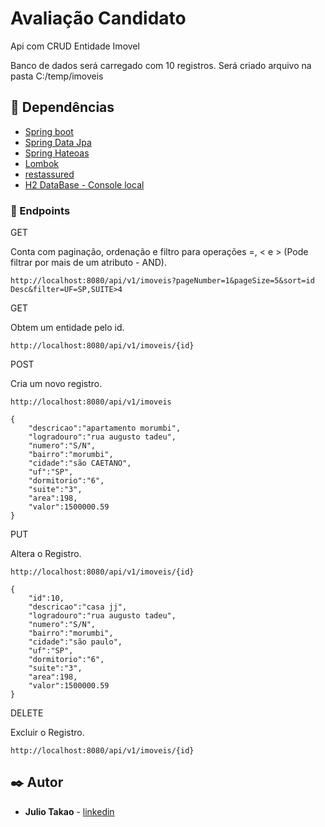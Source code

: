 # Avaliação Candidato

Api com CRUD Entidade Imovel

Banco de dados será carregado com 10 registros. Será criado arquivo na pasta C:/temp/imoveis

## 🚀 Dependências

* [Spring boot](https://spring.io/projects/spring-boot)
* [Spring Data Jpa](https://spring.io/projects/spring-data-jpa)
* [Spring Hateoas](https://spring.io/projects/spring-hateoas)
* [Lombok](https://projectlombok.org/)
* [restassured](https://rest-assured.io/)
* [H2 DataBase - Console local](http://localhost:8080/h2)


### 🔧 Endpoints

GET

Conta com paginação, ordenação e filtro para operações =, < e > (Pode filtrar por mais de um atributo - AND).

```
http://localhost:8080/api/v1/imoveis?pageNumber=1&pageSize=5&sort=id Desc&filter=UF=SP,SUITE>4
```

GET

Obtem um entidade pelo id.

```
http://localhost:8080/api/v1/imoveis/{id}
```

POST

Cria um novo registro.

```
http://localhost:8080/api/v1/imoveis

{
	"descricao":"apartamento morumbi",
	"logradouro":"rua augusto tadeu",
	"numero":"S/N",
	"bairro":"morumbi",
	"cidade":"são CAETANO",
	"uf":"SP",
	"dormitorio":"6",
	"suite":"3",
	"area":198,
	"valor":1500000.59
}
```

PUT

Altera o Registro.

```
http://localhost:8080/api/v1/imoveis/{id}

{
	"id":10,
	"descricao":"casa jj",
	"logradouro":"rua augusto tadeu",
	"numero":"S/N",
	"bairro":"morumbi",
	"cidade":"são paulo",
	"uf":"SP",
	"dormitorio":"6",
	"suite":"3",
	"area":198,
	"valor":1500000.59
}
```

DELETE

Excluir o Registro.

```
http://localhost:8080/api/v1/imoveis/{id}
```

## ✒️ Autor
* **Julio Takao** - [linkedin](https://www.linkedin.com/in/julio-takao-umezu-junior-3168b899)
